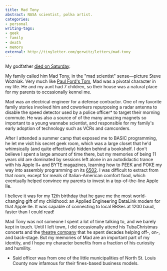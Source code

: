 ```yaml
---
title: Mad Tony
abstract: NASA scientist, polka artist.
categories:
- personal
writing-tags:
- geek
- family
- death
- memory
external: http://tinyletter.com/gerwitz/letters/mad-tony
---
```


My godfather [died on Saturday](http://www.legacy.com/obituaries/stltoday/obituary.aspx?pid=174669662).

My family called him Mad Tony, in the "mad scientist" sense—picture Steve Wozniak. Very much like [Paul Ford's Tom](https://medium.com/message/networks-without-networks-7644933a3100), Mad was a pivotal character in my life. He and my aunt had 7 children, so their house was a natural place for my parents to occasionally kennel me.

Mad was an electrical engineer for a defense contractor. One of my favorite family stories involved him and coworkers repurposing a radar antenna to disable the speed detector used by a police officer* to target their morning commute. He was also a source of of the many amazing magnets so important to a young wannabe scientist, and responsible for my family's early adoption of technology such as VCRs and camcorders.

After I attended a summer camp that exposed me to BASIC programming, he let me visit his secret geek room, which was a large closet that he'd whimsically (and quite effectively) hidden behind a bookshelf. I don't believe I spent a large amount of time there, but my memories of being 11 years old are dominated by sessions left alone in an autodidactic trance with his Apple II+ and BYTE magazines, learning how to PEEK and POKE my way into assembly programming on its [6502](http://www.visual6502.org/JSSim/expert.html). I was difficult to extract from that room, except for meals of Italian-American comfort food, which eventually helped convince my parents to invest in a top-of-the-line Apple IIe.

I believe it was for my 12th birthday that he gave me the most world-changing gift of my childhood: an Applied Engineering DataLink modem for that Apple IIe. It was capable of connecting to local BBSes at 1200 baud, faster than I could read!

Mad Tony was not someone I spent a lot of time talking to, and we barely kept in touch. Until I left town, I did occasionally attend his TubaChristmas concerts and the [theatre company](http://www.hawthorneplayers.com/) that he spent decades helping off-, on-, and back-stage. But my memories of Mad are an important part of my identity, and I hope my character benefits from a fraction of his curiosity and humility.

* Said officer was from one of the little municipalities of North St. Louis County now infamous for their fines-based business models.
